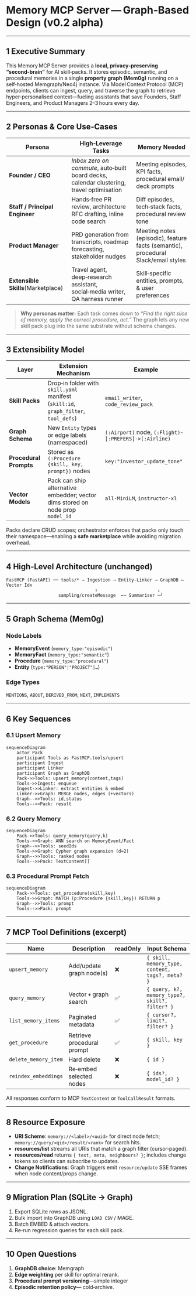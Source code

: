 # Memory MCP Server — Graph‑Based Design (v0.2 alpha)

---

## 1 Executive Summary

This Memory MCP Server provides a **local, privacy‑preserving “second‑brain”** for AI skill‑packs. It stores episodic, semantic, and procedural memories in a single **property graph (Mem0g)** running on a self‑hosted Memgraph/Neo4j instance. Via Model Context Protocol (MCP) endpoints, clients can ingest, query, and traverse the graph to retrieve hyper‑personalised context—fueling assistants that save Founders, Staff Engineers, and Product Managers 2–3 hours every day.

---

## 2 Personas & Core Use‑Cases

| Persona                            | High‑Leverage Tasks                                                                       | Memory Needed                                                                     |
| ---------------------------------- | ----------------------------------------------------------------------------------------- | --------------------------------------------------------------------------------- |
| **Founder / CEO**                  | *Inbox zero on commute*, auto‑built board decks, calendar clustering, travel optimisation | Meeting episodes, KPI facts, procedural email/ deck prompts                       |
| **Staff / Principal Engineer**     | Hands‑free PR review, architecture RFC drafting, inline code search                       | Diff episodes, tech‑stack facts, procedural review tone                           |
| **Product Manager**                | PRD generation from transcripts, roadmap forecasting, stakeholder nudges                  | Meeting notes (episodic), feature facts (semantic), procedural Slack/email styles |
| **Extensible Skills**(Marketplace) | Travel agent, deep‑research assistant, social‑media writer, QA harness runner             | Skill‑specific entities, prompts, & user preferences                              |

> **Why personas matter:** Each task comes down to *“Find the right slice of memory, apply the correct procedure, act.”* The graph lets any new skill pack plug into the same substrate without schema changes.

---

## 3 Extensibility Model

| Layer                  | Extension Mechanism                                                                 | Example                                               |
| ---------------------- | ----------------------------------------------------------------------------------- | ----------------------------------------------------- |
| **Skill Packs**        | Drop‑in folder with `skill.yaml` manifest (`skill:id`, `graph_filter`, `tool_defs`) | `email_writer`, `code_review_pack`                    |
| **Graph Schema**       | New `Entity` types or edge labels (namespaced)                                      | `(:Airport)` node, `(:Flight)-[:PREFERS]->(:Airline)` |
| **Procedural Prompts** | Stored as `(:Procedure {skill, key, prompt})` nodes                                 | `key:"investor_update_tone"`                          |
| **Vector Models**      | Pack can ship alternative embedder; vector dims stored on node prop `model_id`      | `all-MiniLM`, `instructor-xl`                         |

Packs declare CRUD scopes; orchestrator enforces that packs only touch their namespace—enabling a **safe marketplace** while avoiding migration overhead.

---

## 4 High‑Level Architecture (unchanged)

```
FastMCP (FastAPI) ── tools/* → Ingestion → Entity‑Linker → GraphDB ↔ Vector Idx
                                  ↑                       ↓
                    sampling/createMessage  ←─ Summariser ─┘
```

---

## 5 Graph Schema (Mem0g)

### Node Labels

* **MemoryEvent** (`memory_type:"episodic"`)
* **MemoryFact**  (`memory_type:"semantic"`)
* **Procedure**   (`memory_type:"procedural"`)
* **Entity**      (`type:"PERSON"|"PROJECT"|…`)

### Edge Types

`MENTIONS`, `ABOUT`, `DERIVED_FROM`, `NEXT`, `IMPLEMENTS`

---

## 6 Key Sequences

### 6.1 Upsert Memory

```mermaid
sequenceDiagram
    actor Pack
    participant Tools as FastMCP.tools/upsert
    participant Ingest
    participant Linker
    participant Graph as GraphDB
    Pack->>Tools: upsert_memory(content,tags)
    Tools->>Ingest: enqueue
    Ingest->>Linker: extract entities & embed
    Linker->>Graph: MERGE nodes, edges (+vectors)
    Graph-->>Tools: id,status
    Tools-->>Pack: result
```

### 6.2 Query Memory

```mermaid
sequenceDiagram
    Pack->>Tools: query_memory(query,k)
    Tools->>Graph: ANN search on MemoryEvent/Fact
    Graph-->>Tools: seedIds
    Tools->>Graph: Cypher graph expansion (d=2)
    Graph-->>Tools: ranked nodes
    Tools-->>Pack: TextContent[]
```

### 6.3 Procedural Prompt Fetch

```mermaid
sequenceDiagram
    Pack->>Tools: get_procedure(skill,key)
    Tools->>Graph: MATCH (p:Procedure {skill,key}) RETURN p
    Graph-->>Tools: prompt
    Tools-->>Pack: prompt
```

---

## 7 MCP Tool Definitions (excerpt)

| Name                 | Description                | readOnly | Input Schema                                    |
| -------------------- | -------------------------- | -------- | ----------------------------------------------- |
| `upsert_memory`      | Add/update graph node(s)   | ❌        | `{ skill, memory_type, content, tags?, meta? }` |
| `query_memory`       | Vector + graph search      | ✅        | `{ query, k?, memory_type?, skill?, filter? }`  |
| `list_memory_items`  | Paginated metadata         | ✅        | `{ cursor?, limit?, filter? }`                  |
| `get_procedure`      | Retrieve procedural prompt | ✅        | `{ skill, key }`                                |
| `delete_memory_item` | Hard delete                | ❌        | `{ id }`                                        |
| `reindex_embeddings` | Re‑embed selected nodes    | ❌        | `{ ids?, model_id? }`                           |

All responses conform to MCP `TextContent` or `ToolCallResult` formats.

---

## 8 Resource Exposure

* **URI Scheme**: `memory://<label>/<uuid>` for direct node fetch; `memory://query/<qid>/result/<rank>` for search hits.
* **resources/list** streams all URIs that match a graph filter (cursor‑paged).
* **resources/read** returns `{ text, meta, neighbours? }`; includes change tokens so clients can subscribe to updates.
* **Change Notifications**: Graph triggers emit `resource/update` SSE frames when node content/props change.

---

## 9 Migration Plan (SQLite → Graph)

1. Export SQLite rows as JSONL.
2. Bulk import into GraphDB using `LOAD CSV` / MAGE.
3. Batch EMBED & attach vectors.
4. Re‑run regression queries for each skill pack.

---

## 10 Open Questions

1. **GraphDB choice**: Memgraph&#x20;
2. **Edge weighting** per skill for optimal rerank.
3. **Procedural prompt versioning**—simple integer 
4. **Episodic retention policy**— cold‑archive.